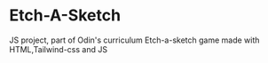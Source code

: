 # Etch-A-Sketch
JS project, part of Odin's curriculum
Etch-a-sketch game made with HTML,Tailwind-css and JS
